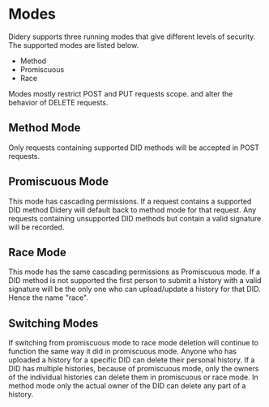 # Modes
Didery supports three running modes that give different levels of security.  The supported modes are listed below.

* Method
* Promiscuous
* Race

Modes mostly restrict POST and PUT requests scope. and alter the behavior of DELETE requests.

Method Mode
-----------
Only requests containing supported DID methods will be accepted in POST requests.

Promiscuous Mode
----------------
This mode has cascading permissions. If a request contains a supported DID method Didery will default back to 
method mode for that request. Any requests containing unsupported DID methods but contain a valid signature 
will be recorded.

Race Mode
---------
This mode has the same cascading permissions as Promiscuous mode. If a DID method is not supported the 
first person to submit a history with a valid signature will be the only one who can upload/update a history 
for that DID. Hence the name "race".

Switching Modes
---------------
If switching from promiscuous mode to race mode deletion will continue to function the same way it did in 
promiscuous mode.  Anyone who has uploaded a history for a specific DID can delete their personal history.  If a DID 
has multiple histories, because of promiscuous mode, only the owners of the individual histories can delete them in 
promiscuous or race mode.  In method mode only the actual owner of the DID can delete any part of a history.